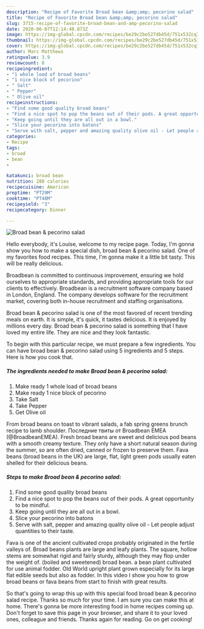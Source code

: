 ```yaml
---
description: "Recipe of Favorite Broad bean &amp;amp; pecorino salad"
title: "Recipe of Favorite Broad bean &amp;amp; pecorino salad"
slug: 3715-recipe-of-favorite-broad-bean-and-amp-pecorino-salad
date: 2020-06-07T12:14:48.873Z
image: https://img-global.cpcdn.com/recipes/be29c2be527db45d/751x532cq70/broad-bean-pecorino-salad-recipe-main-photo.jpg
thumbnail: https://img-global.cpcdn.com/recipes/be29c2be527db45d/751x532cq70/broad-bean-pecorino-salad-recipe-main-photo.jpg
cover: https://img-global.cpcdn.com/recipes/be29c2be527db45d/751x532cq70/broad-bean-pecorino-salad-recipe-main-photo.jpg
author: Marc Matthews
ratingvalue: 3.9
reviewcount: 8
recipeingredient:
- "1 whole load of broad beans"
- "1 nice block of pecorino"
- " Salt"
- " Pepper"
- " Olive oil"
recipeinstructions:
- "Find some good quality broad beans"
- "Find a nice spot to pop the beans out of their pods. A great opportunity to be mindful."
- "Keep going until they are all out in a bowl."
- "Slice your pecorino into batons"
- "Serve with salt, pepper and amazing quality olive oil - Let people adjust quantities to their taste."
categories:
- Recipe
tags:
- broad
- bean
- 

katakunci: broad bean  
nutrition: 288 calories
recipecuisine: American
preptime: "PT29M"
cooktime: "PT48M"
recipeyield: "3"
recipecategory: Dinner

---
```



![Broad bean &amp; pecorino salad](https://img-global.cpcdn.com/recipes/be29c2be527db45d/751x532cq70/broad-bean-pecorino-salad-recipe-main-photo.jpg)

Hello everybody, it's Louise, welcome to my recipe page. Today, I'm gonna show you how to make a special dish, broad bean &amp; pecorino salad. One of my favorites food recipes. This time, I'm gonna make it a little bit tasty. This will be really delicious.

Broadbean is committed to continuous improvement, ensuring we hold ourselves to appropriate standards, and providing appropriate tools for our clients to effectively. Broadbean is a recruitment software company based in London, England. The company develops software for the recruitment market, covering both in-house recruitment and staffing organisations.

Broad bean &amp; pecorino salad is one of the most favored of recent trending meals on earth. It is simple, it's quick, it tastes delicious. It is enjoyed by millions every day. Broad bean &amp; pecorino salad is something that I have loved my entire life. They are nice and they look fantastic.


To begin with this particular recipe, we must prepare a few ingredients. You can have broad bean &amp; pecorino salad using 5 ingredients and 5 steps. Here is how you cook that.

<!--inarticleads1-->

##### The ingredients needed to make Broad bean &amp; pecorino salad:

1. Make ready 1 whole load of broad beans
1. Make ready 1 nice block of pecorino
1. Take  Salt
1. Take  Pepper
1. Get  Olive oil


From broad beans on toast to vibrant salads, a fab spring greens brunch recipe to lamb shoulder. Последние твиты от Broadbean EMEA (@BroadbeanEMEA). Fresh broad beans are sweet and delicious pod beans with a smooth creamy texture. They only have a short natural season during the summer, so are often dried, canned or frozen to preserve them. Fava beans (broad beans in the UK) are large, flat, light green pods usually eaten shelled for their delicious beans. 

<!--inarticleads2-->

##### Steps to make Broad bean &amp; pecorino salad:

1. Find some good quality broad beans
1. Find a nice spot to pop the beans out of their pods. A great opportunity to be mindful.
1. Keep going until they are all out in a bowl.
1. Slice your pecorino into batons
1. Serve with salt, pepper and amazing quality olive oil - Let people adjust quantities to their taste.


Fava is one of the ancient cultivated crops probably originated in the fertile valleys of. Broad beans plants are large and leafy plants. The square, hollow stems are somewhat rigid and fairly sturdy, although they may flop under the weight of. (boiled and sweetened) broad bean. a bean plant cultivated for use animal fodder. Old World upright plant grown especially for its large flat edible seeds but also as fodder. In this video I show you how to grow broad beans or fava beans from start to finish with great results. 

So that's going to wrap this up with this special food broad bean &amp; pecorino salad recipe. Thanks so much for your time. I am sure you can make this at home. There's gonna be more interesting food in home recipes coming up. Don't forget to save this page in your browser, and share it to your loved ones, colleague and friends. Thanks again for reading. Go on get cooking!
